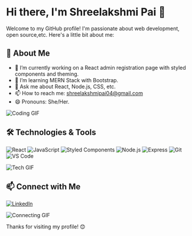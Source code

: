 # Hi there, I'm Shreelakshmi Pai 👋

Welcome to my GitHub profile! I'm passionate about web development, open source,etc. Here's a little bit about me:

## 🚀 About Me

- 🔭 I’m currently working on a React admin registration page with styled components and theming.
- 🌱 I’m learning MERN Stack with Bootstrap.
- 💬 Ask me about React, Node.js, CSS, etc.
- 📫 How to reach me: shreelakshmipai04@gmail.com
- 😄 Pronouns: She/Her.

![Coding GIF](https://cdn.dribbble.com/users/219482/screenshots/14676444/media/28fa0b64b0454de0d0664e364e4f95fc.gif)

## 🛠️ Technologies & Tools

![React](https://img.shields.io/badge/-React-61DAFB?style=flat&logo=React&logoColor=white)
![JavaScript](https://img.shields.io/badge/-JavaScript-F7DF1E?style=flat&logo=JavaScript&logoColor=black)
![Styled Components](https://img.shields.io/badge/-Styled%20Components-DB7093?style=flat&logo=styled-components&logoColor=white)
![Node.js](https://img.shields.io/badge/-Node.js-339933?style=flat&logo=Node.js&logoColor=white)
![Express](https://img.shields.io/badge/-Express-000000?style=flat&logo=Express&logoColor=white)
![Git](https://img.shields.io/badge/-Git-F05032?style=flat&logo=Git&logoColor=white)
![VS Code](https://img.shields.io/badge/-VS%20Code-007ACC?style=flat&logo=Visual%20Studio%20Code&logoColor=white)

![Tech GIF](https://th.bing.com/th/id/OIP.AvTfP9ZMKMT9s6_wvSpoFQAAAA?rs=1&pid=ImgDetMain)


## 📫 Connect with Me

[![LinkedIn](https://img.shields.io/badge/-LinkedIn-0077B5?style=flat&logo=LinkedIn&logoColor=white)](https://www.linkedin.com/in/shreelakshmi-pai-a14113256?utm_source=share&utm_campaign=share_via&utm_content=profile&utm_medium=android_app)

![Connecting GIF](URL_to_connecting_gif)



Thanks for visiting my profile! 😊
